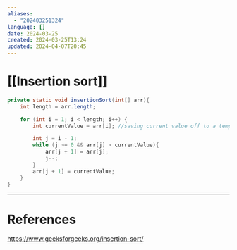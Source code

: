 ```yaml
---
aliases:
  - "202403251324"
language: []
date: 2024-03-25
created: 2024-03-25T13:24
updated: 2024-04-07T20:45
---
```

# [[Insertion sort]]


```java
private static void insertionSort(int[] arr){
	int length = arr.length;

	for (int i = 1; i < length; i++) {
		int currentValue = arr[i]; //saving current value off to a temporary variable

		int j = i - 1;
		while (j >= 0 && arr[j] > currentValue){
			arr[j + 1] = arr[j];
			j--;
		}
		arr[j + 1] = currentValue;
	}
}
```


___
# References
https://www.geeksforgeeks.org/insertion-sort/